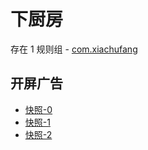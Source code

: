# 下厨房

存在 1 规则组 - [com.xiachufang](/src/apps/com.xiachufang.ts)

## 开屏广告

- [快照-0](https://gkd-kit.songe.li/import/12505985)
- [快照-1](https://gkd-kit.songe.li/import/12506014)
- [快照-2](https://gkd-kit.songe.li/import/12506041)
